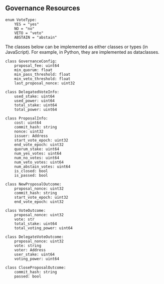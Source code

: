 ## Governance Resources

```
enum VoteType:
    YES = "yes"
    NO = "no"
    VETO = "veto"
    ABSTAIN = "abstain"
```

The classes below can be implemented as either classes or types (in JavaScript). For example, in Python, they are implemented as dataclasses.

```
class GovernanceConfig:
    proposal_fee: uint64
    min_quorum: float
    min_pass_threshold: float
    min_veto_threshold: float
    last_proposal_nonce: uint32
```


```
class DelegatedVoteInfo:
    used_stake: uint64
    used_power: uint64
    total_stake: uint64
    total_power: uint64
```

```
class ProposalInfo:
    cost: uint64
    commit_hash: string
    nonce: uint32
    issuer: Address
    start_vote_epoch: uint32
    end_vote_epoch: uint32
    quorum_stake: uint64
    num_yes_votes: uint64
    num_no_votes: uint64
    num_veto_votes: uint64
    num_abstain_votes: uint64
    is_closed: bool
    is_passed: bool
```

```
class NewProposalOutcome:
    proposal_nonce: uint32
    commit_hash: string
    start_vote_epoch: uint32
    end_vote_epoch: uint32
```

```
class VoteOutcome:
    proposal_nonce: uint32
    vote: str
    total_stake: uint64
    total_voting_power: uint64
```

```
class DelegateVoteOutcome:
    proposal_nonce: uint32
    vote: string
    voter: Address
    user_stake: uint64
    voting_power: uint64
```

```
class CloseProposalOutcome:
    commit_hash: string
    passed: bool
```
